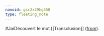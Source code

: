 ```yaml
---
nanoid: gsc2x29hg550
type: fleeting_note
---
```

#JaiDécouvert le mot [[Transclusion]] ([from](https://gwern.net/design#backlink)).
